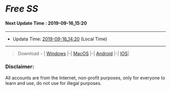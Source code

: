 
# *Free SS*

#### Next Update Time : 2019-09-16_15:20

---
* Updata Time: [2019-09-16_14:20](https://github.com/Geek-007/free-SS/blob/master/2019-09-16_14:20_FreeSS.txt) (Local Time)
---

> Download - | [Windows](https://github.com/shadowsocks/shadowsocks-windows/releases) |-| [MacOS](https://github.com/shadowsocks/shadowsocks-iOS/releases) |-| [Android](https://github.com/shadowsocks/shadowsocks-android/releases) |-| [IOS](https://itunes.apple.com/us/)|

### Disclaimer:
All accounts are from the Internet, non-profit purposes, only for everyone to learn and use, do not use for illegal purposes.
<br>
